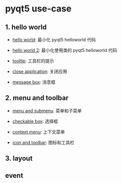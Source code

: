# pyqt5 use-case


## 1. hello world

- [hello world](./qt_helloworld.py): 最小化 pyqt5 helloworld 代码

- [hello world 2](./qt_helloworld_2.py): 最小化使用类的 pyqt5 helloworld 代码

- [tooltip](./qt_tooltip_1.py): 工具栏的提示

- [close application](./qt_close_window_1.py): 关闭应用

- [message box](./qt_message_box_1.py): 消息框

## 2. menu and toolbar

- [menu and submenu](./qt_menu_1.py): 菜单和子菜单

- [checkable box](./qt_checkable_box_1.py): 选择框

- [context menu](./qt_context_menu_1.py): 上下文菜单

- [icon and toolbar](./qt_toolbar_icon_1.py): 图标和工具栏

## 3. layout

## event
